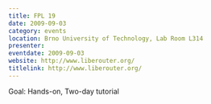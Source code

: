 ```yaml
---
title: FPL 19
date: 2009-09-03
category: events
location: Brno University of Technology, Lab Room L314
presenter:
eventdate: 2009-09-03
website: http://www.liberouter.org/
titlelink: http://www.liberouter.org/
---
```


Goal: Hands-on, Two-day tutorial
